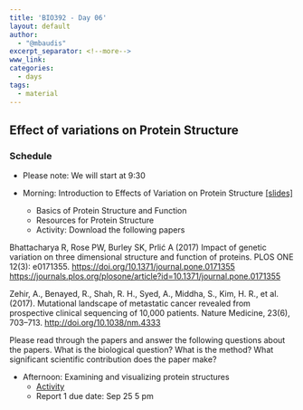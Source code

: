 ```yaml
---
title: 'BIO392 - Day 06'
layout: default
author:
  - "@mbaudis"
excerpt_separator: <!--more-->
www_link: 
categories:
  - days
tags:
  - material
---
```


## Effect of variations on Protein Structure

### Schedule
* Please note: We will start at 9:30

* Morning: Introduction to Effects of Variation on Protein Structure [[slides]](https://github.com/compbiozurich/UZH-BIO392/blob/master/course-material/2019/bio392_lecture1.pdf)
   - Basics of Protein Structure and Function
   - Resources for Protein Structure
   - Activity: 
Download the following papers

Bhattacharya R, Rose PW, Burley SK, Prlić A (2017) Impact of genetic variation on three dimensional structure and function of proteins. PLOS ONE 12(3): e0171355. https://doi.org/10.1371/journal.pone.0171355
https://journals.plos.org/plosone/article?id=10.1371/journal.pone.0171355

Zehir, A., Benayed, R., Shah, R. H., Syed, A., Middha, S., Kim, H. R., et al. (2017). Mutational landscape of metastatic cancer revealed from prospective clinical sequencing of 10,000 patients. Nature Medicine, 23(6), 703–713. http://doi.org/10.1038/nm.4333

Please read through the papers and answer the following questions about the papers.
What is the biological question?
What is the method?
What significant scientific contribution does the paper make?

* Afternoon: Examining and visualizing protein structures
  - [Activity](https://github.com/compbiozurich/UZH-BIO392/blob/master/course-material/2019/Protein_structure_activity.pdf)
  - Report 1 due date: Sep 25 5 pm
